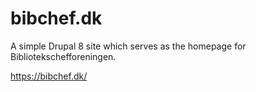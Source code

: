 # bibchef.dk
A simple Drupal 8 site which serves as the homepage for Bibliotekschefforeningen.

https://bibchef.dk/
